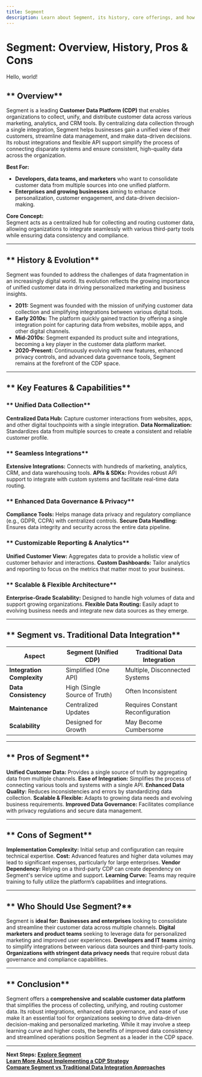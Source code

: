 ```yaml
---
title: Segment
description: Learn about Segment, its history, core offerings, and how it streamlines customer data collection and integration.
---
```


# **Segment: Overview, History, Pros & Cons**

Hello, world!

## ** Overview**  
Segment is a leading **Customer Data Platform (CDP)** that enables organizations to collect, unify, and distribute customer data across various marketing, analytics, and CRM tools. By centralizing data collection through a single integration, Segment helps businesses gain a unified view of their customers, streamline data management, and make data-driven decisions. Its robust integrations and flexible API support simplify the process of connecting disparate systems and ensure consistent, high-quality data across the organization.

 **Best For:**  
- **Developers, data teams, and marketers** who want to consolidate customer data from multiple sources into one unified platform.  
- **Enterprises and growing businesses** aiming to enhance personalization, customer engagement, and data-driven decision-making.

 **Core Concept:**  
Segment acts as a centralized hub for collecting and routing customer data, allowing organizations to integrate seamlessly with various third-party tools while ensuring data consistency and compliance.

---

## ** History & Evolution**  
Segment was founded to address the challenges of data fragmentation in an increasingly digital world. Its evolution reflects the growing importance of unified customer data in driving personalized marketing and business insights.

- **2011:** Segment was founded with the mission of unifying customer data collection and simplifying integrations between various digital tools.
- **Early 2010s:** The platform quickly gained traction by offering a single integration point for capturing data from websites, mobile apps, and other digital channels.
- **Mid-2010s:** Segment expanded its product suite and integrations, becoming a key player in the customer data platform market.
- **2020-Present:** Continuously evolving with new features, enhanced privacy controls, and advanced data governance tools, Segment remains at the forefront of the CDP space.

---

## ** Key Features & Capabilities**

### ** Unified Data Collection**
 **Centralized Data Hub:** Capture customer interactions from websites, apps, and other digital touchpoints with a single integration.
 **Data Normalization:** Standardizes data from multiple sources to create a consistent and reliable customer profile.

### ** Seamless Integrations**
 **Extensive Integrations:** Connects with hundreds of marketing, analytics, CRM, and data warehousing tools.
 **APIs & SDKs:** Provides robust API support to integrate with custom systems and facilitate real-time data routing.

### ** Enhanced Data Governance & Privacy**
 **Compliance Tools:** Helps manage data privacy and regulatory compliance (e.g., GDPR, CCPA) with centralized controls.
 **Secure Data Handling:** Ensures data integrity and security across the entire data pipeline.

### ** Customizable Reporting & Analytics**
 **Unified Customer View:** Aggregates data to provide a holistic view of customer behavior and interactions.
 **Custom Dashboards:** Tailor analytics and reporting to focus on the metrics that matter most to your business.

### ** Scalable & Flexible Architecture**
 **Enterprise-Grade Scalability:** Designed to handle high volumes of data and support growing organizations.
 **Flexible Data Routing:** Easily adapt to evolving business needs and integrate new data sources as they emerge.

---

## ** Segment vs. Traditional Data Integration**

| Aspect                      | Segment (Unified CDP)     | Traditional Data Integration   |
|-----------------------------|---------------------------|--------------------------------|
| **Integration Complexity**  |  Simplified (One API)    |  Multiple, Disconnected Systems |
| **Data Consistency**        |  High (Single Source of Truth) |  Often Inconsistent         |
| **Maintenance**             |  Centralized Updates     |  Requires Constant Reconfiguration |
| **Scalability**             |  Designed for Growth     |  May Become Cumbersome       |

---

## ** Pros of Segment**
 **Unified Customer Data:** Provides a single source of truth by aggregating data from multiple channels.
 **Ease of Integration:** Simplifies the process of connecting various tools and systems with a single API.
 **Enhanced Data Quality:** Reduces inconsistencies and errors by standardizing data collection.
 **Scalable & Flexible:** Adapts to growing data needs and evolving business requirements.
 **Improved Data Governance:** Facilitates compliance with privacy regulations and secure data management.

---

## ** Cons of Segment**
 **Implementation Complexity:** Initial setup and configuration can require technical expertise.
 **Cost:** Advanced features and higher data volumes may lead to significant expenses, particularly for large enterprises.
 **Vendor Dependency:** Relying on a third-party CDP can create dependency on Segment's service uptime and support.
 **Learning Curve:** Teams may require training to fully utilize the platform’s capabilities and integrations.

---

## ** Who Should Use Segment?**
Segment is **ideal for:**
 **Businesses and enterprises** looking to consolidate and streamline their customer data across multiple channels.
 **Digital marketers and product teams** seeking to leverage data for personalized marketing and improved user experiences.
 **Developers and IT teams** aiming to simplify integrations between various data sources and third-party tools.
 **Organizations with stringent data privacy needs** that require robust data governance and compliance capabilities.

---

## ** Conclusion**
Segment offers a **comprehensive and scalable customer data platform** that simplifies the process of collecting, unifying, and routing customer data. Its robust integrations, enhanced data governance, and ease of use make it an essential tool for organizations seeking to drive data-driven decision-making and personalized marketing. While it may involve a steep learning curve and higher costs, the benefits of improved data consistency and streamlined operations position Segment as a leader in the CDP space.

---

 **Next Steps:**
 **[Explore Segment](https://segment.com/)**  
 **[Learn More About Implementing a CDP Strategy](#)**  
 **[Compare Segment vs Traditional Data Integration Approaches](#)**
